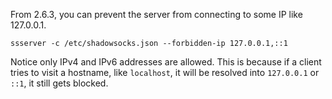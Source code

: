 From 2.6.3, you can prevent the server from connecting to some IP like 127.0.0.1.

    ssserver -c /etc/shadowsocks.json --forbidden-ip 127.0.0.1,::1

Notice only IPv4 and IPv6 addresses are allowed. This is because if a client
tries to visit a hostname, like `localhost`, it will be resolved into
`127.0.0.1` or `::1`, it still gets blocked.